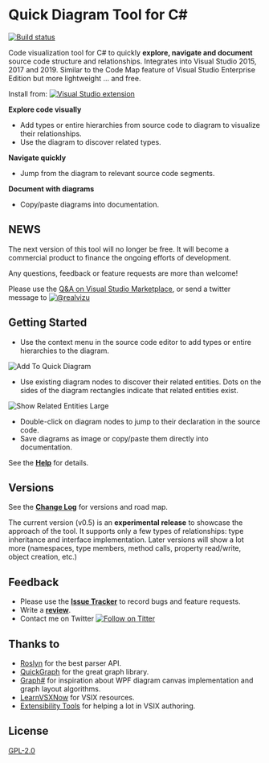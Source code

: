 # Quick Diagram Tool for C# #
[![Build status](https://ci.appveyor.com/api/projects/status/sw2picivqnv5buj8?svg=true)](https://ci.appveyor.com/project/realvizu/softvis)

Code visualization tool for C# to quickly **explore, navigate and document** source code structure and relationships. 
Integrates into Visual Studio 2015, 2017 and 2019.
Similar to the Code Map feature of Visual Studio Enterprise Edition but more lightweight ... and free.

Install from: [![Visual Studio extension](https://vsmarketplacebadge.apphb.com/version/FerencVizkeleti.QuickDiagramToolforC.svg)](https://marketplace.visualstudio.com/items?itemName=FerencVizkeleti.QuickDiagramToolforC)

**Explore code visually**
* Add types or entire hierarchies from source code to diagram to visualize their relationships.
* Use the diagram to discover related types.

**Navigate quickly**
* Jump from the diagram to relevant source code segments.

**Document with diagrams**
* Copy/paste diagrams into documentation.

## NEWS
The next version of this tool will no longer be free. It will become a commercial product to finance the ongoing efforts of development.

Any questions, feedback or feature requests are more than welcome!

Please use the [Q&A on Visual Studio Marketplace](https://marketplace.visualstudio.com/items?itemName=FerencVizkeleti.QuickDiagramToolforC&ssr=false#qna), or send a twitter message to [![@realvizu](https://img.shields.io/twitter/url/http/realvizu.svg?style=social&label=@realvizu)](https://twitter.com/realvizu)
 
## Getting Started
* Use the context menu in the source code editor to add types or entire hierarchies to the diagram.

![Add To Quick Diagram](images/doc/help/AddToQuickDiagramContextMenuItem.png)

* Use existing diagram nodes to discover their related entities. Dots on the sides of the diagram rectangles indicate that related entities exist.

![Show Related Entities Large](images/doc/help/ShowRelatedEntitiesLarge.png)

* Double-click on diagram nodes to jump to their declaration in the source code.
* Save diagrams as image or copy/paste them directly into documentation.

See the [**Help**](Help.md) for details.

## Versions
See the [**Change Log**](CHANGELOG.md) for versions and road map.

The current version (v0.5) is an **experimental release** to showcase the approach of the tool. It supports only a few types of relationships: type inheritance and interface implementation. Later versions will show a lot more (namespaces, type members, method calls, property read/write, object creation, etc.)

## Feedback
* Please use the [**Issue Tracker**](https://github.com/realvizu/QuickDiagram/issues) to record bugs and feature requests.
* Write a [**review**](https://marketplace.visualstudio.com/items?itemName=FerencVizkeleti.QuickDiagramToolforC#review-details).
* Contact me on Twitter [![Follow on Titter](https://img.shields.io/twitter/url/http/realvizu.svg?style=social&label=@realvizu)](https://twitter.com/realvizu)

## Thanks to 
* [Roslyn](https://github.com/dotnet/roslyn) for the best parser API.
* [QuickGraph](https://quickgraph.codeplex.com/) for the great graph library.
* [Graph#](http://graphsharp.codeplex.com/) for inspiration about WPF diagram canvas implementation and graph layout algorithms.
* [LearnVSXNow](https://learnvsxnow.codeplex.com/) for VSIX resources.
* [Extensibility Tools](https://marketplace.visualstudio.com/items?itemName=MadsKristensen.ExtensibilityTools) for helping a lot in VSIX authoring.

## License
[GPL-2.0](LICENSE)
